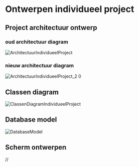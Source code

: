 # Ontwerpen individueel project

## Project architectuur ontwerp
### oud architectuur diagram
![ArchitectuurIndividueelProject](https://user-images.githubusercontent.com/58418773/203022335-f2445fdc-db34-4655-a11c-3661bec94da6.png)

### nieuw architectuur diagram
![ArchitectuurIndividueelProject_2 0](https://user-images.githubusercontent.com/58418773/206532695-4719689a-edf1-4497-9fcb-ff4f7d9d3590.png)

## Classen diagram
![ClassenDiagramIndividueelProject](https://user-images.githubusercontent.com/58418773/203019075-20292417-f8fc-4619-866a-9777ff861e07.png)

## Database model
![DatabaseModel](https://user-images.githubusercontent.com/58418773/203017841-9d22f1f8-ad42-4118-bb1d-5cc9ec201a05.png)

## Scherm ontwerpen
//